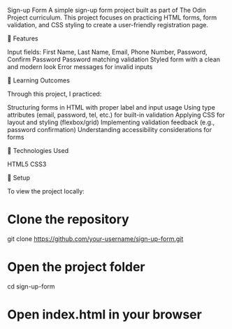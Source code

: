 Sign-up Form
A simple sign-up form project built as part of The Odin Project curriculum.
This project focuses on practicing HTML forms, form validation, and CSS styling to create a user-friendly registration page.

🔹 Features

Input fields: First Name, Last Name, Email, Phone Number, Password, Confirm Password
Password matching validation
Styled form with a clean and modern look
Error messages for invalid inputs

🔹 Learning Outcomes

Through this project, I practiced:

Structuring forms in HTML with proper label and input usage
Using type attributes (email, password, tel, etc.) for built-in validation
Applying CSS for layout and styling (flexbox/grid)
Implementing validation feedback (e.g., password confirmation)
Understanding accessibility considerations for forms

🔹 Technologies Used

HTML5
CSS3

🔹 Setup

To view the project locally:

# Clone the repository
git clone https://github.com/your-username/sign-up-form.git  

# Open the project folder
cd sign-up-form  

# Open index.html in your browser
